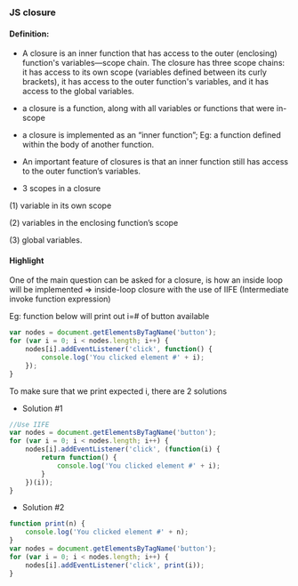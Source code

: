### JS closure

#### Definition:
* A closure is an inner function that has access to the outer (enclosing) function's variables—scope chain. The closure has three scope chains: it has access to its own scope (variables defined between its curly brackets), it has access to the outer function's variables, and it has access to the global variables.

- a closure is a function, along with all variables or functions that were in-scope
- a closure is implemented as an “inner function”;
  Eg: a function defined within the body of another function.
- An important feature of closures is that an inner function still has access to the outer function’s variables.

- 3 scopes in a closure

(1) variable in its own scope

(2) variables in the enclosing function’s scope

(3) global variables.

#### Highlight
One of the main question can be asked for a closure, is how an inside loop will be implemented
=> inside-loop closure with the use of IIFE (Intermediate invoke function expression)

Eg: function below will print out i=# of button available
```javascript
var nodes = document.getElementsByTagName('button');
for (var i = 0; i < nodes.length; i++) {
    nodes[i].addEventListener('click', function() {
        console.log('You clicked element #' + i);
    });
}
````

To make sure that we print expected i, there are 2 solutions
* Solution #1
```javascript
//Use IIFE
var nodes = document.getElementsByTagName('button');
for (var i = 0; i < nodes.length; i++) {
    nodes[i].addEventListener('click', (function(i) {
        return function() {
            console.log('You clicked element #' + i);
        }
    })(i));
}
```

* Solution #2
```javascript
function print(n) {
    console.log('You clicked element #' + n);
}
var nodes = document.getElementsByTagName('button');
for (var i = 0; i < nodes.length; i++) {
    nodes[i].addEventListener('click', print(i));
}
```

